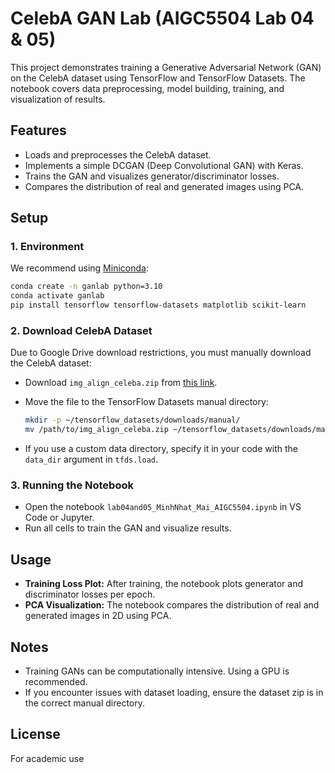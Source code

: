 # CelebA GAN Lab (AIGC5504 Lab 04 & 05)

This project demonstrates training a Generative Adversarial Network (GAN) on the CelebA dataset using TensorFlow and TensorFlow Datasets. The notebook covers data preprocessing, model building, training, and visualization of results.

## Features

- Loads and preprocesses the CelebA dataset.
- Implements a simple DCGAN (Deep Convolutional GAN) with Keras.
- Trains the GAN and visualizes generator/discriminator losses.
- Compares the distribution of real and generated images using PCA.

## Setup

### 1. Environment

We recommend using [Miniconda](https://docs.conda.io/en/latest/miniconda.html):

```bash
conda create -n ganlab python=3.10
conda activate ganlab
pip install tensorflow tensorflow-datasets matplotlib scikit-learn
```

### 2. Download CelebA Dataset

Due to Google Drive download restrictions, you must manually download the CelebA dataset:

- Download `img_align_celeba.zip` from [this link](https://drive.google.com/uc?export=download&id=1_ee_0u7vcNLOfNLegJRHmolfH5ICW-XS).
- Move the file to the TensorFlow Datasets manual directory:

    ```bash
    mkdir -p ~/tensorflow_datasets/downloads/manual/
    mv /path/to/img_align_celeba.zip ~/tensorflow_datasets/downloads/manual/
    ```

- If you use a custom data directory, specify it in your code with the `data_dir` argument in `tfds.load`.

### 3. Running the Notebook

- Open the notebook `lab04and05_MinhNhat_Mai_AIGC5504.ipynb` in VS Code or Jupyter.
- Run all cells to train the GAN and visualize results.

## Usage

- **Training Loss Plot:** After training, the notebook plots generator and discriminator losses per epoch.
- **PCA Visualization:** The notebook compares the distribution of real and generated images in 2D using PCA.

## Notes

- Training GANs can be computationally intensive. Using a GPU is recommended.
- If you encounter issues with dataset loading, ensure the dataset zip is in the correct manual directory.

## License

For academic use